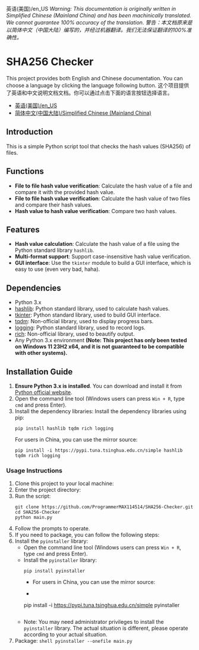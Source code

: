 英语(美国)/en_US
*Warning: This documentation is originally written in Simplified Chinese (Mainland China) and has been machinically translated. We cannot guarantee 100% accuracy of the translation.*
*警告：本文档原来是以简体中文（中国大陆）编写的，并经过机器翻译。我们无法保证翻译的100%准确性。*

# SHA256 Checker

This project provides both English and Chinese documentation. You can choose a language by clicking the language following button.
这个项目提供了英语和中文说明文档文档。你可以通过点击下面的语言按钮选择语言。

- [英语(美国)/en_US](README_en.md)
- [简体中文(中国大陆)/Simplified Chinese (Mainland China)](README.md)

## Introduction

This is a simple Python script tool that checks the hash values (SHA256) of files.

## Functions

- **File to file hash value verification**: Calculate the hash value of a file and compare it with the provided hash value.
- **File to file hash value verification**: Calculate the hash value of two files and compare their hash values.
- **Hash value to hash value verification**: Compare two hash values.
  
## Features

- **Hash value calculation**: Calculate the hash value of a file using the Python standard library `hashlib`.
- **Multi-format support**: Support case-insensitive hash value verification.
- **GUI interface**: Use the `tkinter` module to build a GUI interface, which is easy to use (even very bad, haha).

## Dependencies
- Python 3.x
- [hashlib](https://docs.python.org/3/library/hashlib.html): Python standard library, used to calculate hash values.
- [tkinter](https://docs.python.org/3/library/tkinter.html): Python standard library, used to build GUI interface.
- [tqdm](https://github.com/tqdm/tqdm): Non-official library, used to display progress bars.
- [logging](https://docs.python.org/3/library/logging.html): Python standard library, used to record logs.
- [rich](https://github.com/Textualize/rich): Non-official library, used to beautify output.
- Any Python 3.x environment **(Note: This project has only been tested on Windows 11 23H2 x64, and it is not guaranteed to be compatible with other systems).**

## Installation Guide

1. **Ensure Python 3.x is installed**. You can download and install it from [Python official website](https://www.python.org/downloads/).
2. Open the command line tool (Windows users can press `Win + R`, type `cmd` and press Enter).
3. Install the dependency libraries:
   Install the dependency libraries using pip:
   ```shell
   pip install hashlib tqdm rich logging
   ```
   For users in China, you can use the mirror source:
   ```shell
   pip install -i https://pypi.tuna.tsinghua.edu.cn/simple hashlib tqdm rich logging
   ```

### Usage Instructions
1. Clone this project to your local machine:
2. Enter the project directory:
3. Run the script:
   ```shell
   git clone https://github.com/ProgrammerMAX114514/SHA256-Checker.git
   cd SHA256-Checker
   python main.py
   ```
4. Follow the prompts to operate.
5. If you need to package, you can follow the following steps:
  1. Install the `pyinstaller` library:
      - Open the command line tool (Windows users can press `Win + R`, type `cmd` and press Enter).
      - Install the `pyinstaller` library:
        ```shell
        pip install pyinstaller
        ```
        - For users in China, you can use the mirror source:
        - ```shell
        pip install -i https://pypi.tuna.tsinghua.edu.cn/simple pyinstaller
        ```
      - Note: You may need administrator privileges to install the `pyinstaller` library. The actual situation is different, please operate according to your actual situation.
  2. Package:
    ```shell
    pyinstaller --onefile main.py
    ```
